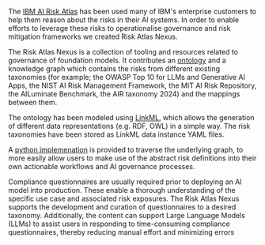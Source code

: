 The [IBM AI Risk Atlas](IBM_AI_Risk_Atlas.md) has been used many of IBM's enterprise customers to help them reason about the risks
in their AI systems. In order to enable efforts to leverage these risks to operationalise governance and
risk mitigation frameworks we created Risk Atlas Nexus.

The Risk Atlas Nexus is a collection of tooling and resources related to governance of foundation models. It contributes an [ontology](../ontology/index.md) and a knowledge graph which contains the risks from different existing taxonomies (for example; the OWASP Top 10 for LLMs and Generative AI Apps, the NIST AI Risk Management Framework, the MIT AI Risk Repository, the AILuminate Benchmark, the AIR taxonomy 2024) and the mappings between them.  

The ontology has been modeled using [LinkML](https://linkml.io/linkml/index.html), which allows the generation of different data representations (e.g. RDF, OWL) in a simple way. The risk taxonomies have been stored as LinkML data instance YAML files.

A [python implemenation](../reference/index.md) is provided to traverse the underlying graph, to more easily allow users to make use of the abstract risk definitions into their own actionable workflows and AI governance processes. 

Compliance questionnaires are usually required prior to deploying an AI model into production. These enable a thorough understanding of the specific use case and associated risk exposures. The Risk Atlas Nexus supports the development and curation of questionnaires to a desired taxonomy. Additionally, the content can support Large Language Models (LLMs) to assist users in responding to time-consuming compliance questionnaires, thereby reducing manual effort and
minimizing errors